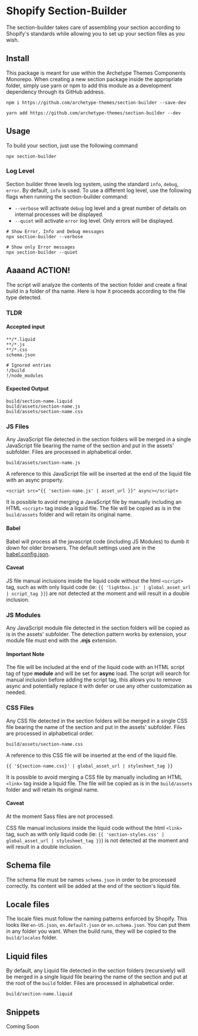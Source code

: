 # Shopify Section-Builder

The section-builder takes care of assembling your section according to Shopify's standards while allowing you to set up
your section files as you wish.

## Install

This package is meant for use within the Archetype Themes Components Monorepo. When creating a new section package
inside the appropriate folder, simply use yarn or npm to add this module as a development dependency through its GitHub
address.

```shell
npm i https://github.com/archetype-themes/section-builder --save-dev
```

```shell
yarn add https://github.com/archetype-themes/section-builder --dev
```

## Usage

To build your section, just use the following command

```shell
npx section-builder
```

### Log Level

Section builder three levels log system, using the standard `info`, `debug`, `error`. By default, `info` is used. To use
a different log level, use the following flags when running the section-builder command:

* `--verbose` will activate `debug` log level and a great number of details on internal processes will be
  displayed.
* `--quiet` will activate `error` log level. Only errors will be displayed.

```shell
# Show Error, Info and Debug messages
npx section-builder --verbose
```

```shell
# Show only Error messages
npx section-builder --quiet
```

## Aaaand ACTION!

The script will analyze the contents of the section folder and create a final build in a folder of tha name. Here is how
it proceeds according to the file type detected.

### TLDR

#### Accepted input

```ignorelang
**/*.liquid
**/*.js
**/*.css
schema.json

# Ignored entries
!/build
!/node_modules
```

#### Expected Output

```shell
build/section-name.liquid
build/assets/section-name.js
build/assets/section-name.css
```

### JS Files

Any JavaScript file detected in the section folders will be merged in a single JavaScript file bearing the name of the
section and put in the assets' subfolder. Files are processed in alphabetical order.

`build/assets/section-name.js`

A reference to this JavaScript file will be inserted at the end of the liquid file with an async property.

`<script src="{{ 'section-name.js' | asset_url }}" async></script>`

It is possible to avoid merging a JavaScript file by manually including an HTML `<script>` tag inside a liquid file.
The file will be copied as is in the `build/assets` folder and will retain its original name.

#### Babel

Babel will process all the javascript code (including JS Modules) to dumb it down for older browsers. The default
settings used are in the [babel.config.json](babel.config.json).

#### Caveat

JS file manual inclusions inside the liquid code without the html `<script>` tag, such as with only liquid code
(ie: `{{ 'lightbox.js' | global_asset_url | script_tag }}`) are not detected at the moment and will result in a double
inclusion.

### JS Modules

Any JavaScript module file detected in the section folders will be copied as is in the assets' subfolder.
The detection pattern works by extension, your module file must end with the **.mjs** extension.

#### Important Note

The file will be included at the end of the liquid code with an HTML script tag of type **module** and will be set for
**async** load. The script will search for manual inclusion before adding the script tag, this allows you to remove
async and potentially replace it with defer or use any other customization as needed.

### CSS Files

Any CSS file detected in the section folders will be merged in a single CSS file bearing the name of the section and put
in the assets' subfolder. Files are processed in alphabetical order.

`build/assets/section-name.css`

A reference to this CSS file will be inserted at the end of the liquid file.

`{{ '${section-name.css}' | global_asset_url | stylesheet_tag }}`

It is possible to avoid merging a CSS file by manually including an HTML `<link>` tag inside a liquid file.
The file will be copied as is in the `build/assets` folder and will retain its original name.

#### Caveat

At the moment Sass files are not processed.

CSS file manual inclusions inside the liquid code without the html `<link>` tag, such as with only liquid code
(ie: `{{ 'section-styles.css' | global_asset_url | stylesheet_tag }}`) is not detected at the moment and will result in
a double inclusion.

## Schema file

The schema file must be names `schema.json` in order to be processed correctly. Its content will be added at the end of
the section's liquid file.

## Locale files

The locale files must follow the naming patterns enforced by Shopify. This looks like `en-US.json`, `en.default.json`
or `en.schema.json`. You can put them in any folder you want. When the build runs, they will be copied to the
`build/locales` folder.

## Liquid files

By default, any Liquid file detected in the section folders (recursively) will be merged in a single liquid file bearing
the name of the section and put at the root of the `build` folder. Files are processed in alphabetical order.

`build/section-name.liquid`

## Snippets

Coming Soon

